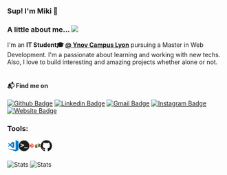
### Sup! I'm Miki 👋

### A little about me...  <img src="https://media.giphy.com/media/VgCDAzcKvsR6OM0uWg/giphy.gif" width="50"> 
I'm an **IT Student🎓 [@ Ynov Campus Lyon](https://www.ynov.com/campus/lyon/)** pursuing a Master in Web Development. I'm a passionate about learning and working with new techs. Also, I love to build interesting and amazing projects whether alone or not. <br/><br/>

#### 📬 Find me on
[![Github Badge](http://img.shields.io/badge/-Github-black?style=flat-square&logo=github&link=https://github.com/Faichyer/)](https://github.com/Faichyer/) 
[![Linkedin Badge](https://img.shields.io/badge/-LinkedIn-blue?style=flat-square&logo=Linkedin&logoColor=white&link=https://www.linkedin.com/in/mikinamsrai/)](https://www.linkedin.com/in/mikinamsrai)
[![Gmail Badge](https://img.shields.io/badge/-Gmail-d14836?style=flat-square&logo=Gmail&logoColor=white&link=mailto:miki.namsrai@gmail.com)](mailto:miki.namsrai@gmail.com)
[![Instagram Badge](https://img.shields.io/badge/-Instagram-orange?style=flat-square&logo=Instagram&logoColor=white&link=https://www.instagram.com/miki.nsi/)](https://www.instagram.com/miki.nsi/)
[![Website Badge](https://img.shields.io/badge/-Portfolio-9cf?style=flat-square&logo=react&logoColor=white&link=https://www.mikinam.com/)](https://www.mikinam.com/)


### Tools:

<img align="left" alt="Visual Studio Code" width="26px" src="https://raw.githubusercontent.com/github/explore/80688e429a7d4ef2fca1e82350fe8e3517d3494d/topics/visual-studio-code/visual-studio-code.png" />
<img align="left" alt="HTML5" width="26px" src="https://raw.githubusercontent.com/github/explore/80688e429a7d4ef2fca1e82350fe8e3517d3494d/topics/terminal/terminal.png" />
<img align="left" alt="Git" width="26px" src="https://raw.githubusercontent.com/github/explore/80688e429a7d4ef2fca1e82350fe8e3517d3494d/topics/git/git.png" />
<img align="left" alt="GitHub" width="26px" src="https://raw.githubusercontent.com/github/explore/78df643247d429f6cc873026c0622819ad797942/topics/github/github.png" />

<br />
<br />

![Stats](https://github-readme-stats.vercel.app/api?username=Faichyer&theme=tokyonight)
![Stats](https://github-readme-stats.vercel.app/api/top-langs?username=Faichyer&langs_count=8&hide=css,c%2B%2B&layout=compact&theme=tokyonight)



[codesnippet]: https://github.com/Incubateur-Web/CodeSnippet
[website]: https://mikinam.com
[instagram]: https://instagram.com/miki_namsrai
[linkedin]: https://linkedin.com/in/mikinamsrai
